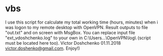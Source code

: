 # vbs

I use this script for calculate my total working time (hours, minutes) when i was logon to my remote desktop with OpenVPN. Result outputs to file "out.txt" and on screen with MsgBox. You can replace input file "ext_vdoshchenko.log" to your own in C:\Users\...\OpenVPN\log\ (script must be located here too). Victor Doshchenko 01.11.2018 victor.doshenko@gmail.com. Enjoy!)
